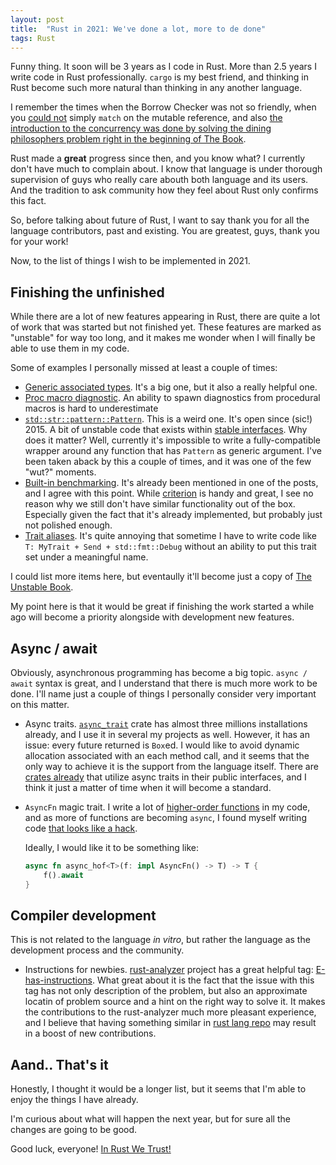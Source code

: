 ```yaml
---
layout: post
title:  "Rust in 2021: We've done a lot, more to de done"
tags: Rust
---
```


Funny thing. It soon will be 3 years as I code in Rust. More than 2.5 years I write code in Rust professionally.
`cargo` is my best friend, and thinking in Rust become such more natural than thinking in any another language.

I remember the times when the Borrow Checker was not so friendly, when you [could not](https://doc.rust-lang.org/1.30.0/book/first-edition/patterns.html#ref-and-ref-mut) simply `match`
on the mutable reference, and also [the introduction to the concurrency was done by solving the dining philosophers problem right in the beginning of The Book](https://doc.rust-lang.org/1.2.0/book/dining-philosophers.html).

Rust made a **great** progress since then, and you know what? I currently don't have much to complain about. I know that language is under thorough supervision of guys who really care abouth both language and its users.
And the tradition to ask community how they feel about Rust only confirms this fact.

So, before talking about future of Rust, I want to say thank you for all the language contributors, past and existing. You are greatest, guys, thank you for your work!

Now, to the list of things I wish to be implemented in 2021.

## Finishing the unfinished

While there are a lot of new features appearing in Rust, there are quite a lot of work that was started but not finished yet.
These features are marked as "unstable" for way too long, and it makes me wonder when I will finally be able to use them in my code.

Some of examples I personally missed at least a couple of times:

- [Generic associated types](https://github.com/rust-lang/rust/issues/44265). It's a big one, but it also a really helpful one.
- [Proc macro diagnostic](https://github.com/rust-lang/rust/issues/54140). An ability to spawn diagnostics from procedural macros is hard to underestimate
- [`std::str::pattern::Pattern`](https://github.com/rust-lang/rust/issues/27721). This is a weird one. It's open since (sic!) 2015.
  A bit of unstable code that exists within [stable interfaces](https://doc.rust-lang.org/std/primitive.str.html#method.starts_with).
  Why does it matter? Well, currently it's impossible to write a fully-compatible wrapper around any function that has `Pattern` as generic argument.
  I've been taken aback by this a couple of times, and it was one of the few "wut?" moments.
- [Built-in benchmarking](https://doc.rust-lang.org/test/bench/index.html). It's already been mentioned in one of the posts, and I agree with this point.
  While [criterion](https://docs.rs/criterion/0.3.3/criterion/) is handy and great, I see no reason why we still don't have similar functionality out of
  the box. Especially given the fact that it's already implemented, but probably just not polished enough.
- [Trait aliases](https://github.com/rust-lang/rust/issues/41517). It's quite annoying that sometime I have to write code like `T: MyTrait + Send + std::fmt::Debug`
  without an ability to put this trait set under a meaningful name.

I could list more items here, but eventaully it'll become just a copy of [The Unstable Book](https://doc.rust-lang.org/unstable-book/).

My point here is that it would be great if finishing the work started a while ago will become a priority alongside with development new features.

## Async / await

Obviously, asynchronous programming has become a big topic. `async / await` syntax is great, and I understand that there is much more work to be done.
I'll name just a couple of things I personally consider very important on this matter.

- Async traits. [`async_trait`](https://crates.io/crates/async-trait) crate has almost three millions installations already, and I use it in several my projects as well.
  However, it has an issue: every future returned is `Box`ed. I would like to avoid dynamic allocation associated with an each method call, and it seems that the only
  way to achieve it is the support from the language itself. There are [crates already](https://crates.io/crates/deadpool) that utilize async traits in their public
  interfaces, and I think it just a matter of time when it will become a standard.
- `AsyncFn` magic trait. I write a lot of [higher-order functions](https://en.wikipedia.org/wiki/Higher-order_function) in my code, and as more of functions are becoming
  `async`, I found myself writing code [that looks like a hack](https://play.rust-lang.org/?version=stable&mode=debug&edition=2018&gist=905325085709e846f1f23e5b3cbc5b2a).
  
  Ideally, I would like it to be something like:

  ```rust
  async fn async_hof<T>(f: impl AsyncFn() -> T) -> T {
      f().await
  }
  ```

## Compiler development

This is not related to the language *in vitro*, but rather the language as the development process and the community.

- Instructions for newbies. [rust-analyzer](https://github.com/rust-analyzer/rust-analyzer) project has a great helpful tag:
  [E-has-instructions](https://github.com/rust-analyzer/rust-analyzer/issues?q=is%3Aopen+is%3Aissue+label%3AE-has-instructions).
  What great about it is the fact that the issue with this tag has not only description of the problem, but also an approximate
  locatin of problem source and a hint on the right way to solve it. It makes the contributions to the rust-analyzer much more
  pleasant experience, and I believe that having something similar in [rust lang repo](https://github.com/rust-lang/rust) may
  result in a boost of new contributions.

## Aand.. That's it

Honestly, I thought it would be a longer list, but it seems that I'm able to enjoy the things I have already.

I'm curious about what will happen the next year, but for sure all the changes are going to be good.

Good luck, everyone! [In Rust We Trust!](https://en.wikipedia.org/wiki/In_God_We_Trust)
